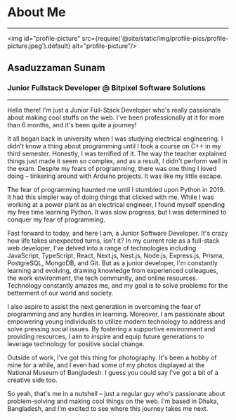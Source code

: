# About Me

---

<img id="profile-picture" src={require('@site/static/img/profile-pics/profile-picture.jpeg').default} alt="profile-picture"/>

<div id='profile-name'>
  <h2>Asaduzzaman Sunam</h2>
  <h3>Junior Fullstack Developer @ Bitpixel Software Solutions</h3>
</div>

---

<div id='profile-text'>

<p>
Hello there! I'm just a Junior Full-Stack Developer who's really passionate about making cool stuffs on the web. I've been professionally at it for more than 6 months, and it's been quite a journey!
</p>

<p>
It all began back in university when I was studying electrical engineering. I didn't know a thing about programming until I took a course on C++ in my third semester. Honestly, I was terrified of it. The way the teacher explained things just made it seem so complex, and as a result, I didn't perform well in the exam. Despite my fears of programming, there was one thing I loved doing – tinkering around with Arduino projects. It was like my little escape.
</p>

<p>
The fear of programming haunted me until I stumbled upon Python in 2019. It had this simpler way of doing things that clicked with me. While I was working at a power plant as an electrical engineer, I found myself spending my free time learning Python. It was slow progress, but I was determined to conquer my fear of programming.
</p>

<p>
Fast forward to today, and here I am, a Junior Software Developer. It's crazy how life takes unexpected turns, isn't it? In my current role as a full-stack web developer, I've delved into a range of technologies including JavaScript, TypeScript, React, Next.js, Nest.js, Node.js, Express.js, Prisma, PostgreSQL, MongoDB, and Git. But as a junior developer, I'm constantly learning and evolving, drawing knowledge from experienced colleagues, the work environment, the tech community, and online resources. Technology constantly amazes me, and my goal is to solve problems for the betterment of our world and society.
</p>

<p>
I also aspire to assist the next generation in overcoming the fear of programming and any hurdles in learning. Moreover, I am passionate about empowering young individuals to utilize modern technology to address and solve pressing social issues. By fostering a supportive environment and providing resources, I aim to inspire and equip future generations to leverage technology for positive social change.
</p>

<p>
Outside of work, I've got this thing for photography. It's been a hobby of mine for a while, and I even had some of my photos displayed at the National Museum of Bangladesh. I guess you could say I've got a bit of a creative side too.
</p>

<p style={{marginBottom:0}}>
So yeah, that's me in a nutshell – just a regular guy who's passionate about problem-solving and making cool things on the web. I'm based in Dhaka, Bangladesh, and I'm excited to see where this journey takes me next.
</p>

</div>